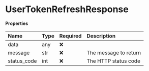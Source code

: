 # UserTokenRefreshResponse

**Properties**

| Name        | Type | Required | Description           |
| :---------- | :--- | :------- | :-------------------- |
| data        | any  | ❌       |                       |
| message     | str  | ❌       | The message to return |
| status_code | int  | ❌       | The HTTP status code  |

<!-- This file was generated by liblab | https://liblab.com/ -->
